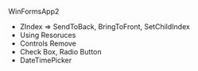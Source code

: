 WinFormsApp2
* ZIndex => SendToBack, BringToFront, SetChildIndex
* Using Resoruces
* Controls Remove
* Check Box, Radio Button
* DateTimePicker
